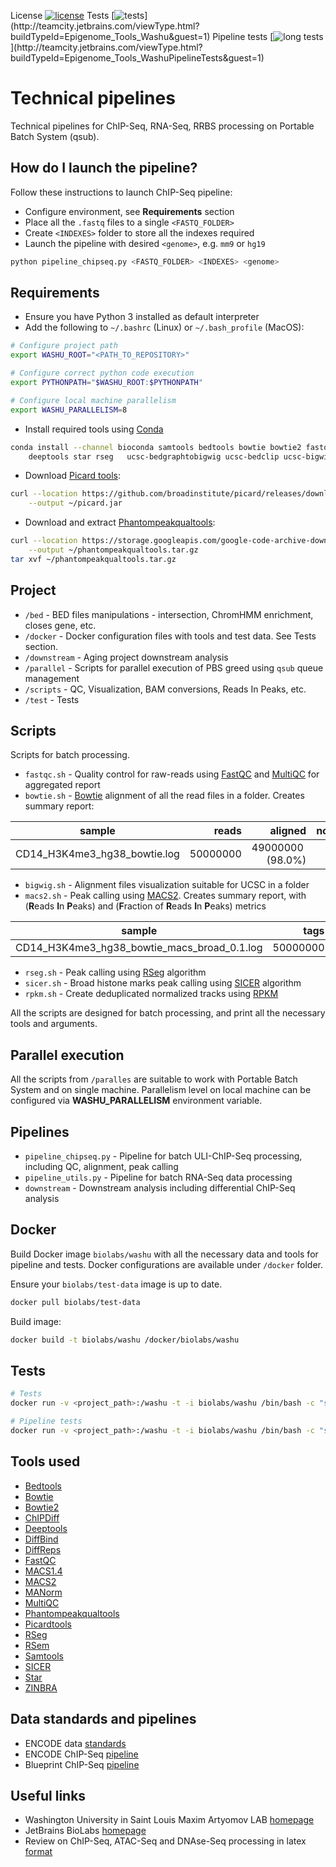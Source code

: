 License [![license](https://img.shields.io/github/license/mashape/apistatus.svg)](https://opensource.org/licenses/MIT)
Tests [![tests](http://teamcity.jetbrains.com/app/rest/builds/buildType:(id:Epigenome_Tools_Washu)/statusIcon)](http://teamcity.jetbrains.com/viewType.html?buildTypeId=Epigenome_Tools_Washu&guest=1)
Pipeline tests [![long tests](http://teamcity.jetbrains.com/app/rest/builds/buildType:(id:Epigenome_Tools_WashuPipelineTests)/statusIcon)](http://teamcity.jetbrains.com/viewType.html?buildTypeId=Epigenome_Tools_WashuPipelineTests&guest=1)  

Technical pipelines
===================
Technical pipelines for ChIP-Seq, RNA-Seq, RRBS processing on Portable Batch System (qsub).

How do I launch the pipeline?
--------------------------
Follow these instructions to launch ChIP-Seq pipeline:
* Configure environment, see **Requirements** section
* Place all the `.fastq` files to a single `<FASTQ_FOLDER>`
* Create `<INDEXES>` folder to store all the indexes required
* Launch the pipeline with desired `<genome>`, e.g. `mm9` or `hg19` 
```bash
python pipeline_chipseq.py <FASTQ_FOLDER> <INDEXES> <genome>
```

Requirements
------------
* Ensure you have Python 3 installed as default interpreter
* Add the following to `~/.bashrc` (Linux) or `~/.bash_profile` (MacOS):
```bash
# Configure project path
export WASHU_ROOT="<PATH_TO_REPOSITORY>"

# Configure correct python code execution
export PYTHONPATH="$WASHU_ROOT:$PYTHONPATH"

# Configure local machine parallelism
export WASHU_PARALLELISM=8
```

* Install required tools using [Conda](https://conda.io/docs/)
```bash
conda install --channel bioconda samtools bedtools bowtie bowtie2 fastqc sra-tools macs2 \
    deeptools star rseg   ucsc-bedgraphtobigwig ucsc-bedclip ucsc-bigwigaverageoverbed
```
* Download [Picard tools](https://github.com/broadinstitute/picard):
```bash 
curl --location https://github.com/broadinstitute/picard/releases/download/2.10.7/picard.jar \
    --output ~/picard.jar
```
* Download and extract [Phantompeakqualtools](https://github.com/kundajelab/phantompeakqualtools):
```bash
curl --location https://storage.googleapis.com/google-code-archive-downloads/v2/code.google.com/phantompeakqualtools/ccQualityControl.v.1.1.tar.gz \
    --output ~/phantompeakqualtools.tar.gz 
tar xvf ~/phantompeakqualtools.tar.gz
```
Project
-------

* `/bed`            - BED files manipulations - intersection, ChromHMM enrichment, closes gene, etc.
* `/docker`         - Docker configuration files with tools and test data. See Tests section.
* `/downstream`     - Aging project downstream analysis
* `/parallel`       - Scripts for parallel execution of PBS greed using `qsub` queue management
* `/scripts`        - QC, Visualization, BAM conversions, Reads In Peaks, etc.
* `/test`           - Tests

Scripts
-------
Scripts for batch processing.
* `fastqc.sh`   - Quality control for raw-reads using [FastQC](http://www.bioinformatics.babraham.ac.uk/projects/fastqc/) 
and [MultiQC](http://multiqc.info/) for aggregated report  
* `bowtie.sh`   - [Bowtie](http://bowtie-bio.sourceforge.net/index.shtml) alignment of all the read files in a folder. Creates summary report:

| sample |  reads | aligned | not_aligned | supressed |
| ------------- |-------------:| -----:| -----:| -----:|
| CD14_H3K4me3_hg38_bowtie.log| 50000000 | 49000000  (98.0%) | 300000 (0.6%) | 7000000 (1.4%) |  
* `bigwig.sh`   - Alignment files visualization suitable for UCSC in a folder
* `macs2.sh`    - Peak calling using [MACS2](https://github.com/taoliu/MACS). 
Creates summary report, with (**R**eads **I**n **P**eaks) and (**F**raction of **R**eads **I**n **P**eaks) metrics

| sample |  tags | redundant_rate | paired_peaks | fragment| alternatives | peaks| rip| frip |
| ------------- |-------------:| -----:| -----:| -----:|-----:|-----:|-----:|-----:|
| CD14_H3K4me3_hg38_bowtie_macs_broad_0.1.log| 50000000 | 0.1 | 20500 | 150 | 3,150 | 40000 | 3500000 | 70 |
* `rseg.sh`     - Peak calling using [RSeg](https://academic.oup.com/bioinformatics/article/27/6/870/236489/Identifying-dispersed-epigenomic-domains-from-ChIP) algorithm
* `sicer.sh`    - Broad histone marks peak calling using [SICER](https://www.ncbi.nlm.nih.gov/pmc/articles/PMC2732366/) algorithm
* `rpkm.sh`     - Create deduplicated normalized tracks using [RPKM](http://www.rna-seqblog.com/rpkm-fpkm-and-tpm-clearly-explained/)				

All the scripts are designed for batch processing, and print all the necessary tools and arguments.

Parallel execution
------------------
All the scripts from `/paralles` are suitable to work with Portable Batch System and on single machine.
Parallelism level on local machine can be configured via **WASHU_PARALLELISM** environment variable.
 
Pipelines
---------
* `pipeline_chipseq.py`         - Pipeline for batch ULI-ChIP-Seq processing, including QC, alignment, peak calling
* `pipeline_utils.py`           - Pipeline for batch RNA-Seq data processing
* `downstream`                  - Downstream analysis including differential ChIP-Seq analysis

Docker
------
Build Docker image `biolabs/washu` with all the necessary data and tools for pipeline and tests.
Docker configurations are available under `/docker` folder.

Ensure your `biolabs/test-data` image is up to date.
```bash
docker pull biolabs/test-data
```

Build image:
```bash
docker build -t biolabs/washu /docker/biolabs/washu
```

Tests
-----
```bash
# Tests
docker run -v <project_path>:/washu -t -i biolabs/washu /bin/bash -c "source activate py3.5 && cd /washu && bash test.sh"

# Pipeline tests 
docker run -v <project_path>:/washu -t -i biolabs/washu /bin/bash -c "source activate py3.5 && cd /washu && bash test_pipeline.sh"
```

Tools used
---------- 
* [Bedtools](https://bedtools.readthedocs.io/en/latest/)
* [Bowtie](http://bowtie-bio.sourceforge.net/index.shtml)
* [Bowtie2](http://bowtie-bio.sourceforge.net/bowtie2/index.shtml)
* [ChIPDiff](https://academic.oup.com/bioinformatics/article/24/20/2344/258202/An-HMM-approach-to-genome-wide-identification-of) 
* [Deeptools](http://deeptools.readthedocs.io/en/latest/content/installation.html)
* [DiffBind](http://www.nature.com/nature/journal/v481/n7381/full/nature10730.html) 
* [DiffReps](http://journals.plos.org/plosone/article?id=10.1371/journal.pone.0065598)
* [FastQC](http://www.bioinformatics.babraham.ac.uk/projects/fastqc/) 
* [MACS1.4](https://github.com/taoliu/MACS)
* [MACS2](https://github.com/taoliu/MACS)
* [MANorm](https://www.ncbi.nlm.nih.gov/pubmed/22424423)
* [MultiQC](http://multiqc.info/)
* [Phantompeakqualtools](https://github.com/kundajelab/phantompeakqualtools)
* [Picardtools](https://github.com/broadinstitute/picard)
* [RSeg](https://academic.oup.com/bioinformatics/article/27/6/870/236489/Identifying-dispersed-epigenomic-domains-from-ChIP)
* [RSem](https://bmcbioinformatics.biomedcentral.com/articles/10.1186/1471-2105-12-323)
* [Samtools](http://samtools.sourceforge.net/)
* [SICER](https://www.ncbi.nlm.nih.gov/pmc/articles/PMC2732366/)
* [Star](https://www.ncbi.nlm.nih.gov/pubmed/23104886)
* [ZINBRA](https://github.com/JetBrains-Research/zinbra)

Data standards and pipelines
--------------
* ENCODE data [standards](https://www.encodeproject.org/data-standards/)
* ENCODE ChIP-Seq [pipeline](https://github.com/ENCODE-DCC/chip-seq-pipeline)
* Blueprint ChIP-Seq [pipeline](http://dcc.blueprint-epigenome.eu/#/md/chip_seq_grch38)

Useful links
------------
* Washington University in Saint Louis Maxim Artyomov LAB [homepage](https://artyomovlab.wustl.edu/site/) 
* JetBrains BioLabs [homepage](https://research.jetbrains.org/groups/biolabs)
* Review on ChIP-Seq, ATAC-Seq and DNAse-Seq processing in latex [format](https://github.com/olegs/bioinformatics)